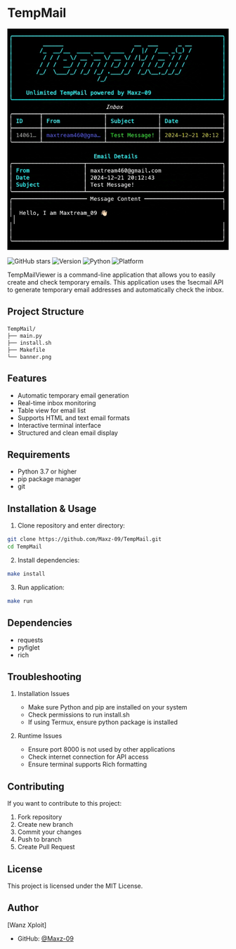 # TempMail

![TempMail Banner](banner.png)

![GitHub stars](https://img.shields.io/github/stars/Maxz-09/TempMail?style=social)
![Version](https://img.shields.io/badge/version-1.0-brightgreen)
![Python](https://img.shields.io/badge/python-3.7+-blue)
![Platform](https://img.shields.io/badge/platform-linux%20%7C%20termux-lightgrey)

TempMailViewer is a command-line application that allows you to easily create and check temporary emails. This application uses the 1secmail API to generate temporary email addresses and automatically check the inbox.

## Project Structure
```
TempMail/
├── main.py
├── install.sh
├── Makefile
└── banner.png
```

## Features
- Automatic temporary email generation
- Real-time inbox monitoring
- Table view for email list
- Supports HTML and text email formats
- Interactive terminal interface
- Structured and clean email display

## Requirements
- Python 3.7 or higher
- pip package manager
- git

## Installation & Usage

1. Clone repository and enter directory:
```bash
git clone https://github.com/Maxz-09/TempMail.git
cd TempMail
```

2. Install dependencies:
```bash
make install
```

3. Run application:
```bash
make run
```

## Dependencies
- requests
- pyfiglet
- rich

## Troubleshooting

1. Installation Issues
   - Make sure Python and pip are installed on your system
   - Check permissions to run install.sh
   - If using Termux, ensure python package is installed

2. Runtime Issues
   - Ensure port 8000 is not used by other applications
   - Check internet connection for API access
   - Ensure terminal supports Rich formatting

## Contributing

If you want to contribute to this project:
1. Fork repository
2. Create new branch
3. Commit your changes
4. Push to branch
5. Create Pull Request

## License

This project is licensed under the MIT License.

## Author

[Wanz Xploit]
- GitHub: [@Maxz-09](https://github.com/Maxz-09)
